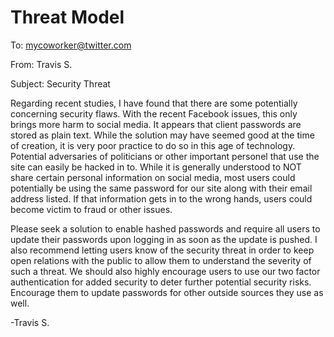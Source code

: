 # Threat Model

To: mycoworker@twitter.com

From: Travis S.

Subject: Security Threat

Regarding recent studies, I have found that there are some potentially concerning security flaws. With the recent Facebook issues, this only brings more harm to social media. It appears that client passwords are stored as plain text. While the solution may have seemed good at the time of creation, it is very poor practice to do so in this age of technology. Potential adversaries of politicians or other important personel that use the site can easily be hacked in to. While it is generally understood to NOT share certain personal information on social media, most users could potentially be using the same password for our site along with their email address listed. If that information gets in to the wrong hands, users could become victim to fraud or other issues.

Please seek a solution to enable hashed passwords and require all users to update their passwords upon logging in as soon as the update is pushed. I also recommend letting users know of the security threat in order to keep open relations with the public to allow them to understand the severity of such a threat. We should also highly encourage users to use our two factor authentication for added security to deter further potential security risks. Encourage them to update passwords for other outside sources they use as well.


-Travis S.


